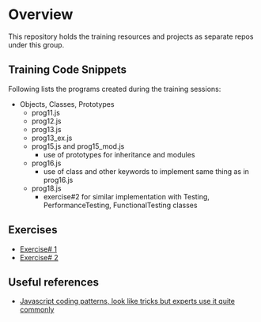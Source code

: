 # Overview
This repository holds the training resources and projects as separate repos 
under this group.

## Training Code Snippets
Following lists the programs created during the training sessions:
* Objects, Classes, Prototypes
  + prog11.js
  + prog12.js
  + prog13.js
  + prog13_ex.js
  + prog15.js and prog15_mod.js
    - use of prototypes for inheritance and modules
  + prog16.js
    - use of class and other keywords to implement same thing as in prog16.js
  + prog18.js
    - exercise#2 for similar implementation with Testing, PerformanceTesting, FunctionalTesting classes

## Exercises
* [Exercise# 1](./docs/exercise_1.md)
* [Exercise# 2](./docs/exercise_2.md)

## Useful references
* [Javascript coding patterns, look like tricks but experts use it quite commonly](https://liangwu.wordpress.com/category/javascript/)